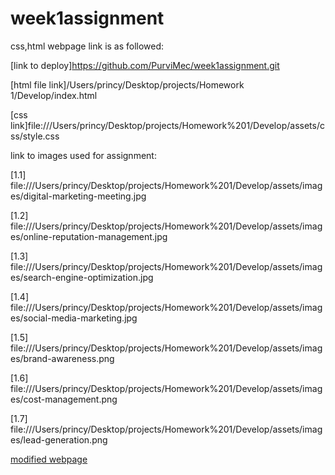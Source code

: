 # week1assignment

css,html webpage link is as followed:

[link to deploy]https://github.com/PurviMec/week1assignment.git

[html file link]/Users/princy/Desktop/projects/Homework 1/Develop/index.html

[css link]file:///Users/princy/Desktop/projects/Homework%201/Develop/assets/css/style.css

link to images used for assignment:

[1.1] file:///Users/princy/Desktop/projects/Homework%201/Develop/assets/images/digital-marketing-meeting.jpg

[1.2] file:///Users/princy/Desktop/projects/Homework%201/Develop/assets/images/online-reputation-management.jpg

[1.3] file:///Users/princy/Desktop/projects/Homework%201/Develop/assets/images/search-engine-optimization.jpg

[1.4] file:///Users/princy/Desktop/projects/Homework%201/Develop/assets/images/social-media-marketing.jpg

[1.5] file:///Users/princy/Desktop/projects/Homework%201/Develop/assets/images/brand-awareness.png

[1.6] file:///Users/princy/Desktop/projects/Homework%201/Develop/assets/images/cost-management.png

[1.7] file:///Users/princy/Desktop/projects/Homework%201/Develop/assets/images/lead-generation.png

[modified webpage](https://user-images.githubusercontent.com/86253830/130511066-374ee675-b3dd-4243-a735-c944027ceffb.png)

